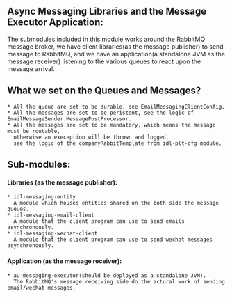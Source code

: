 ## Async Messaging Libraries and the Message Executor Application:
The submodules included in this module works around the RabbitMQ message broker,
we have client libraries(as the message publisher) to send message to RabbitMQ, 
and we have an application(a standalone JVM as the message receiver) 
listening to the various queues to react upon the message arrival.

## What we set on the Queues and Messages?
    * All the queue are set to be durable, see EmailMessagingClientConfig.
    * All the messages are set to be peristent, see the logic of EmailMessageSender.MessagePostProcessor.
    * All the messages are set to be mandatory, which means the message must be routable, 
      otherwise an exeception will be thrown and logged, 
      see the logic of the companyRabbitTemplate from idl-plt-cfg module.

## Sub-modules:
#### Libraries (as the message publisher):
    * idl-messaging-entity
      A module which houses entities shared on the both side the message queues.
    * idl-messaging-email-client
      A module that the client program can use to send emails asynchronously.
    * idl-messaging-wechat-client
      A module that the client program can use to send wechat messages asynchronously.

    
#### Application (as the message receiver):
    * au-messaging-executor(should be deployed as a standalone JVM).
      The RabbitMQ's message receiving side do the actural work of sending email/wechat messages.